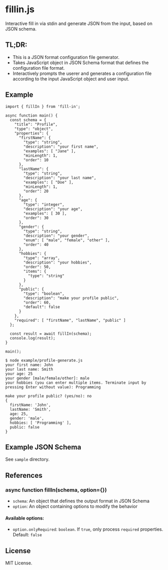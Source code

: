 # fillin.js

Interactive fill in via stdin and generate JSON from the input, based on JSON schema.

## TL;DR: 

 - This is a JSON format configuration file gemerator.
 - Takes JavaScript object in JSON Schema format that defines the configuration file format.
 - Interactively prompts the userer and generates a configuration file according to the input JavaScript object and user input.

## Example

```
import { fillIn } from 'fill-in';

async function main() {
  const schema = {
    "title": "Profile",
    "type": "object",
    "properties": {
      "firstName": {
        "type": "string",
        "description": "your first name",
        "examples": [ "Jane" ],
        "minLength": 1,
        "order": 10
      },
      "lastName": {
        "type": "string",
        "description": "your last name",
        "examples": [ "Doe" ],
        "minLength": 1,
        "order": 20
      },
      "age": {
        "type": "integer",
        "description": "your age",
        "examples": [ 30 ],
        "order": 30
      },
      "gender": {
        "type": "string",
        "description": "your gender",
        "enum": [ "male", "female", "other" ],
        "order": 40
      },
      "hobbies": {
        "type": "array",
        "description": "your hobbies",
        "order": 50,
        "items": {
          "type": "string"
        }
      },
      "public": {
        "type": "boolean",
        "description": "make your profile public",
        "order": 60,
        "default": false
      }
    },
    "required": [ "firstName", "lastName", "public" ]
  };

  const result = await fillIn(schema);
  console.log(result);
}

main();
```

```
$ node example/profile-generate.js
your first name: John
your last name: Smith
your age: 25
your gender [male/female/other]: male
your hobbies (you can enter multiple items. Terminate input by pressing Enter without value): Programming

make your profile public? (yes/no): no
{
  firstName: 'John',
  lastName: 'Smith',
  age: 25,
  gender: 'male',
  hobbies: [ 'Programming' ],
  public: false
}

```

## Example JSON Schema

See `sample` directory.

## References

### async function fillIn(schema, option={})

 - `schema`: An object that defines the output format in JSON Schema
 - `option`: An object containing options to modify the behavior

#### Available options:

 - `option.onlyRequired`: `boolean`. If `true`, only process `required` properties. Default: `false`
 

## License

MIT License.
